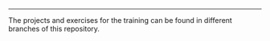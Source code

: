 
_______________________

The projects and exercises for the training can be found in different branches of this repository.
